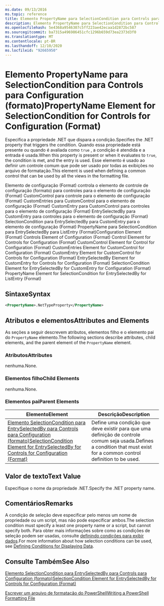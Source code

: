 ```yaml
---
ms.date: 09/13/2016
ms.topic: reference
title: Elemento PropertyName para SelectionCondition para Controls para Configuration (formato)
description: Elemento PropertyName para SelectionCondition para Controls para Configuration (formato)
ms.openlocfilehash: 5e4368a9546307c5ff223ae42ecaa1d2872bc587
ms.sourcegitcommit: ba7315a496986451cfc1296b659d73ea2373d3f0
ms.translationtype: MT
ms.contentlocale: pt-BR
ms.lasthandoff: 12/10/2020
ms.locfileid: "92665950"
---
```

# <a name="propertyname-element-for-selectioncondition-for-controls-for-configuration-format"></a><span data-ttu-id="948c1-103">Elemento PropertyName para SelectionCondition para Controls para Configuration (formato)</span><span class="sxs-lookup"><span data-stu-id="948c1-103">PropertyName Element for SelectionCondition for Controls for Configuration (Format)</span></span>

<span data-ttu-id="948c1-104">Especifica a propriedade .NET que dispara a condição.</span><span class="sxs-lookup"><span data-stu-id="948c1-104">Specifies the .NET property that triggers the condition.</span></span> <span data-ttu-id="948c1-105">Quando essa propriedade está presente ou quando é avaliada como `true` , a condição é atendida e a entrada é usada.</span><span class="sxs-lookup"><span data-stu-id="948c1-105">When this property is present or when it evaluates to `true`, the condition is met, and the entry is used.</span></span> <span data-ttu-id="948c1-106">Esse elemento é usado ao definir um controle comum que pode ser usado por todas as exibições no arquivo de formatação.</span><span class="sxs-lookup"><span data-stu-id="948c1-106">This element is used when defining a common control that can be used by all the views in the formatting file.</span></span>

<span data-ttu-id="948c1-107">Elemento de configuração (Format) controla o elemento de controle de configuração (formato) para controles para o elemento de configuração (Format) CustomControl para controle para o elemento de configuração (Format) CustomEntries para CustomControl para o elemento de configuração (Format) CustomEntry para CustomControl para controles para o elemento de configuração (Format) EntrySelectedBy para CustomEntry para controles para o elemento de configuração (Format) SelectionCondition para EntrySelectedBy para CustomEntry para o elemento de configuração (Format) PropertyName para SelectionCondition para EntrySelectedBy para ListEntry (Format)</span><span class="sxs-lookup"><span data-stu-id="948c1-107">Configuration Element (Format) Controls Element of Configuration (Format) Control Element for Controls for Configuration (Format) CustomControl Element for Control for Configuration (Format) CustomEntries Element for CustomControl for Configuration (Format) CustomEntry Element for CustomControl for Controls for Configuration (Format) EntrySelectedBy Element for CustomEntry for Controls for Configuration (Format) SelectionCondition Element for EntrySelectedBy for CustomEntry for Configuration (Format) PropertyName Element for SelectionCondition for EntrySelectedBy for ListEntry (Format)</span></span>

## <a name="syntax"></a><span data-ttu-id="948c1-108">Sintaxe</span><span class="sxs-lookup"><span data-stu-id="948c1-108">Syntax</span></span>

```xml
<PropertyName>.NetTypeProperty</PropertyName>
```

## <a name="attributes-and-elements"></a><span data-ttu-id="948c1-109">Atributos e elementos</span><span class="sxs-lookup"><span data-stu-id="948c1-109">Attributes and Elements</span></span>

<span data-ttu-id="948c1-110">As seções a seguir descrevem atributos, elementos filho e o elemento pai do `PropertyName` elemento.</span><span class="sxs-lookup"><span data-stu-id="948c1-110">The following sections describe attributes, child elements, and the parent element of the `PropertyName` element.</span></span>

### <a name="attributes"></a><span data-ttu-id="948c1-111">Atributos</span><span class="sxs-lookup"><span data-stu-id="948c1-111">Attributes</span></span>

<span data-ttu-id="948c1-112">nenhuma.</span><span class="sxs-lookup"><span data-stu-id="948c1-112">None.</span></span>

### <a name="child-elements"></a><span data-ttu-id="948c1-113">Elementos filho</span><span class="sxs-lookup"><span data-stu-id="948c1-113">Child Elements</span></span>

<span data-ttu-id="948c1-114">nenhuma.</span><span class="sxs-lookup"><span data-stu-id="948c1-114">None.</span></span>

### <a name="parent-elements"></a><span data-ttu-id="948c1-115">Elementos pai</span><span class="sxs-lookup"><span data-stu-id="948c1-115">Parent Elements</span></span>

|<span data-ttu-id="948c1-116">Elemento</span><span class="sxs-lookup"><span data-stu-id="948c1-116">Element</span></span>|<span data-ttu-id="948c1-117">Descrição</span><span class="sxs-lookup"><span data-stu-id="948c1-117">Description</span></span>|
|-------------|-----------------|
|[<span data-ttu-id="948c1-118">Elemento SelectionCondition para EntrySelectedBy para Controls para Configuration (formato)</span><span class="sxs-lookup"><span data-stu-id="948c1-118">SelectionCondition Element for EntrySelectedBy for Controls for Configuration (Format)</span></span>](./selectioncondition-element-for-entryselectedby-for-controls-for-configuration-format.md)|<span data-ttu-id="948c1-119">Define uma condição que deve existir para que uma definição de controle comum seja usada.</span><span class="sxs-lookup"><span data-stu-id="948c1-119">Defines a condition that must exist for a common control definition to be used.</span></span>|

## <a name="text-value"></a><span data-ttu-id="948c1-120">Valor de texto</span><span class="sxs-lookup"><span data-stu-id="948c1-120">Text Value</span></span>

<span data-ttu-id="948c1-121">Especifique o nome da propriedade .NET.</span><span class="sxs-lookup"><span data-stu-id="948c1-121">Specify the .NET property name.</span></span>

## <a name="remarks"></a><span data-ttu-id="948c1-122">Comentários</span><span class="sxs-lookup"><span data-stu-id="948c1-122">Remarks</span></span>

<span data-ttu-id="948c1-123">A condição de seleção deve especificar pelo menos um nome de propriedade ou um script, mas não pode especificar ambos.</span><span class="sxs-lookup"><span data-stu-id="948c1-123">The selection condition must specify a least one property name or a script, but cannot specify both.</span></span> <span data-ttu-id="948c1-124">Para obter mais informações sobre como as condições de seleção podem ser usadas, consulte [definindo condições para exibir dados](./defining-conditions-for-displaying-data.md).</span><span class="sxs-lookup"><span data-stu-id="948c1-124">For more information about how selection conditions can be used, see [Defining Conditions for Displaying Data](./defining-conditions-for-displaying-data.md).</span></span>

## <a name="see-also"></a><span data-ttu-id="948c1-125">Consulte Também</span><span class="sxs-lookup"><span data-stu-id="948c1-125">See Also</span></span>

[<span data-ttu-id="948c1-126">Elemento SelectionCondition para EntrySelectedBy para Controls para Configuration (formato)</span><span class="sxs-lookup"><span data-stu-id="948c1-126">SelectionCondition Element for EntrySelectedBy for Controls for Configuration (Format)</span></span>](./selectioncondition-element-for-entryselectedby-for-controls-for-configuration-format.md)

[<span data-ttu-id="948c1-127">Escrever um arquivo de formatação do PowerShell</span><span class="sxs-lookup"><span data-stu-id="948c1-127">Writing a PowerShell Formatting File</span></span>](./writing-a-powershell-formatting-file.md)
